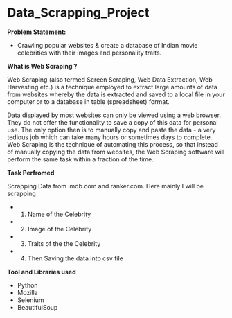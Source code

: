 # Data_Scrapping_Project

**Problem Statement:**
- Crawling popular websites &amp; create a database of Indian movie celebrities with their images and personality traits.

**What is Web Scraping ?**

Web Scraping (also termed Screen Scraping, Web Data Extraction, Web Harvesting etc.) is a technique employed to extract large amounts of data from websites whereby the data is extracted and saved to a local file in your computer or to a database in table (spreadsheet) format.

Data displayed by most websites can only be viewed using a web browser. They do not offer the functionality to save a copy of this data for personal use. The only option then is to manually copy and paste the data - a very tedious job which can take many hours or sometimes days to complete. Web Scraping is the technique of automating this process, so that instead of manually copying the data from websites, the Web Scraping software will perform the same task within a fraction of the time.

**Task Perfromed**

Scrapping Data from imdb.com and ranker.com. Here mainly I will be scrapping
- 1) Name of the Celebrity
- 2) Image of the Celebrity
- 3) Traits of the the Celebrity
- 4) Then Saving the data into csv file

**Tool and Libraries used**
- Python
- Mozilla
- Selenium
- BeautifulSoup
